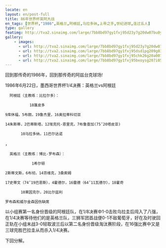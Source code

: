 ```yaml
---
locate: en
layout: en/post-full
title: 86年世界杯英阿大战
en_tags: [世界杯,"1986",英格兰,阿根廷,马拉多纳,上帝之手,世纪进球,连过五人]
type: gallery
featimg: http://tva2.sinaimg.com/large/7bb8bd97gy1fxj95d23y7g20dw07bu0y.gif
gallery:
    - images:
      - url: http://tva2.sinaimg.com/large/7bb8bd97gy1fxj95d23y7g20dw07bu0y.gif
      - url: http://tva2.sinaimg.com/large/7bb8bd97gy1fxj95dsd1pg209g03ukjn.gif
      - url: http://tva2.sinaimg.com/large/7bb8bd97gy1fxj95chk26g20a007o7wj.gif
      - url: http://tva2.sinaimg.com/large/7bb8bd97gy1fxj95bxoysg207i05su0z.gif
---
```


回到那传奇的1986年，回到那传奇的阿兹台克球场!

1986年6月22日，墨西哥世界杯1/4决赛：英格兰vs阿根廷

```
  阿根廷（主教练：比拉尔多）：

           18蓬皮多

9库休福，5布朗，19鲁杰里，16奥拉蒂科切亚

14朱斯蒂，2巴蒂斯塔，12埃克托-恩里克，7布鲁查加(75’20塔皮亚)

       10马拉多纳，11巴尔达诺
```
，
```
  英格兰（主教练：博比-罗布森）：

            1希尔顿

2斯蒂文斯，6布彻，14芬维克，3桑索姆

17史蒂文（74’19巴恩斯），4霍德尔，16雷德（64’11瓦德尔），18霍奇

       10莱因克尔，20比尔兹利

罗布森和威尔金森因伤缺席
```

以小组赛第一名身份晋级的阿根廷队，在1/8决赛中1-0击败乌拉圭后闯入了八强，在1/4决赛等待他们的是英格兰队，三狮军团首战便0-1不敌葡萄牙，好在及时驶回正轨在小组末战3-0轻取波兰后以第二名身份晋级淘汰赛阶段，在16强比赛中又是三球完胜巴拉圭从而杀入1/4决赛。

下回分解。